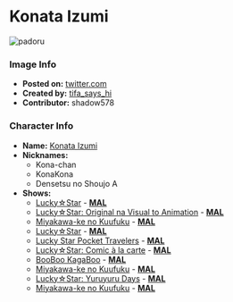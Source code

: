 # Konata Izumi

![padoru](https://raw.githubusercontent.com/shadow578/Project-Padoru/master/Padoru/lucky-star-konata-izumi.png "Konata Izumi")

### Image Info
* **Posted on:**     [twitter.com](https://twitter.com/Tifa_says_Hi/status/1074088401958187008)
* **Created by:**    [tifa_says_hi](https://github.com/shadow578/Project-Padoru/blob/master/table-of-contents/creators/tifasayshi.md)
* **Contributor:**   shadow578

### Character Info
* **Name:**   [Konata Izumi](https://myanimelist.net/character/2169)
* **Nicknames:**
  * Kona-chan
  * KonaKona
  * Densetsu no Shoujo A
* **Shows:**
  * [Lucky☆Star](https://github.com/shadow578/Project-Padoru/blob/master/table-of-contents/shows/LuckyStar.md) - [__MAL__](https://myanimelist.net/anime/1887/Lucky☆Star)
  * [Lucky☆Star: Original na Visual to Animation](https://github.com/shadow578/Project-Padoru/blob/master/table-of-contents/shows/LuckyStarOriginalnaVisualtoAnimation.md) - [__MAL__](https://myanimelist.net/anime/4472/Lucky☆Star__Original_na_Visual_to_Animation)
  * [Miyakawa-ke no Kuufuku](https://github.com/shadow578/Project-Padoru/blob/master/table-of-contents/shows/MiyakawakenoKuufuku.md) - [__MAL__](https://myanimelist.net/anime/17637/Miyakawa-ke_no_Kuufuku)
  * [Lucky☆Star](https://github.com/shadow578/Project-Padoru/blob/master/table-of-contents/shows/LuckyStar.md) - [__MAL__](https://myanimelist.net/manga/587/Lucky☆Star)
  * [Lucky Star Pocket Travelers](https://github.com/shadow578/Project-Padoru/blob/master/table-of-contents/shows/LuckyStarPocketTravelers.md) - [__MAL__](https://myanimelist.net/manga/4505/Lucky_Star_Pocket_Travelers)
  * [Lucky☆Star: Comic à la carte](https://github.com/shadow578/Project-Padoru/blob/master/table-of-contents/shows/LuckyStarComicàlacarte.md) - [__MAL__](https://myanimelist.net/manga/19017/Lucky☆Star__Comic_à_la_carte)
  * [BooBoo KagaBoo](https://github.com/shadow578/Project-Padoru/blob/master/table-of-contents/shows/BooBooKagaBoo.md) - [__MAL__](https://myanimelist.net/manga/20501/BooBoo_KagaBoo)
  * [Miyakawa-ke no Kuufuku](https://github.com/shadow578/Project-Padoru/blob/master/table-of-contents/shows/MiyakawakenoKuufuku.md) - [__MAL__](https://myanimelist.net/manga/40019/Miyakawa-ke_no_Kuufuku)
  * [Lucky☆Star: Yuruyuru Days](https://github.com/shadow578/Project-Padoru/blob/master/table-of-contents/shows/LuckyStarYuruyuruDays.md) - [__MAL__](https://myanimelist.net/manga/60025/Lucky☆Star__Yuruyuru_Days)
  * [Miyakawa-ke no Kuufuku](https://github.com/shadow578/Project-Padoru/blob/master/table-of-contents/shows/MiyakawakenoKuufuku.md) - [__MAL__](https://myanimelist.net/manga/91817/Miyakawa-ke_no_Kuufuku)


